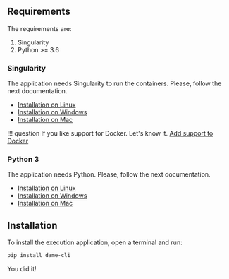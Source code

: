## Requirements

The requirements are:

1. Singularity
2. Python >= 3.6

### Singularity 

The application needs Singularity to run the containers. Please, follow the next documentation.

- [Installation on Linux](https://sylabs.io/guides/3.5/admin-guide/installation.html#)
- [Installation on Windows](https://sylabs.io/guides/3.5/admin-guide/installation.html#windows)
- [Installation on Mac](https://sylabs.io/singularity-desktop-macos/)


!!! question
    If you like support for Docker. Let's know it. [Add support to Docker](https://github.com/mintproject/dame_cli/issues/15)

### Python 3

The application needs Python. Please, follow the next documentation.

- [Installation on Linux](https://realpython.com/installing-python/#linux)
- [Installation on Windows](https://realpython.com/installing-python/#windows)
- [Installation on Mac](https://realpython.com/installing-python/#macos-mac-os-x)

## Installation

To install the execution application, open a terminal and run:

```bash
pip install dame-cli
```

You did it!
